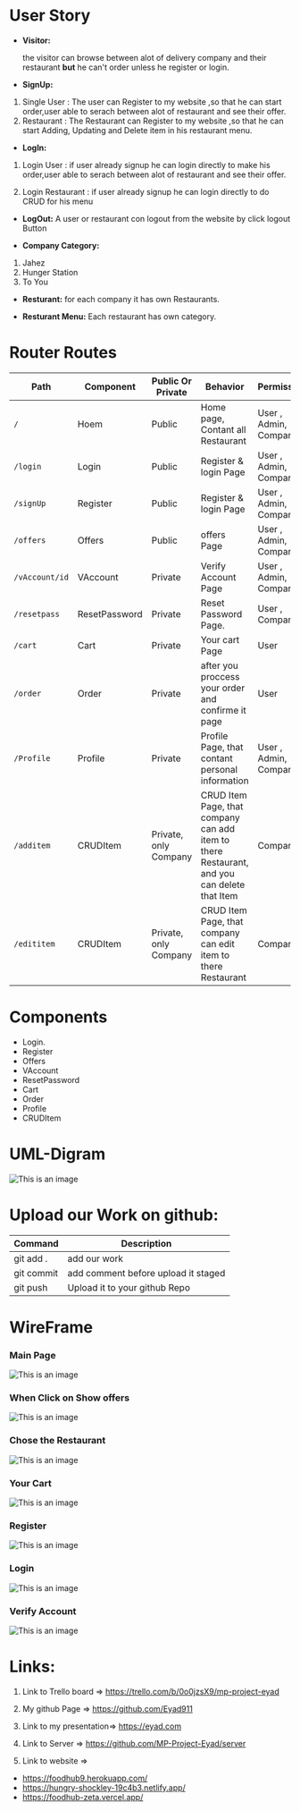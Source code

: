 # User Story
- **Visitor:**

  the visitor can browse between alot of delivery company and their restaurant **but** he can't order unless he register or login. 


- **SignUp:**
1. Single User : The user can Register to my website ,so that he can start order,user able to serach between alot of restaurant and see their offer. 
2. Restaurant : The Restaurant can Register to my website ,so that he can start Adding, Updating and Delete item in his restaurant menu.

- **LogIn:**
1. Login User : if user already signup he can login directly to make his order,user able to serach between alot of restaurant and see their offer.

2. Login Restaurant : if user already signup he can login directly to do CRUD for his menu

- **LogOut:**
  A user or restaurant con logout from the website by click logout Button

- **Company Category:**
1. Jahez
2. Hunger Station
3. To You

- **Resturant:**
for each company it has own Restaurants.

- **Resturant Menu:**
Each restaurant has own category.


# Router Routes

| Path | Component | Public Or Private  | Behavior | Permissions | 
| ---         |     ---      |          --- |          --- |          --- |
| `/`   | Hoem     | Public    | Home page, Contant all Restaurant   | User , Admin, Company
| `/login`     | Login       |Public     | Register & login Page    | User , Admin, Company
| `/signUp`    | Register       |Public     | Register & login Page    |User , Admin, Company
| `/offers`     | Offers       |Public     | offers Page    | User , Admin, Company
| `/vAccount/id`     | VAccount       |Private     | Verify Account Page    | User , Admin, Company
| `/resetpass`     | ResetPassword       |Private     | Reset Password  Page.    |User , Company
| `/cart`     | Cart       |Private     | Your cart  Page    |User
| `/order`     | Order       |Private     | after you proccess your order and confirme it page    | User
| `/Profile`     | Profile       |Private     | Profile Page, that contant personal information    | User , Admin, Company
| `/additem`     | CRUDItem       |Private, only Company     | CRUD Item Page, that company can add item to there Restaurant, and you can delete that Item    |Company
| `/edititem`     | CRUDItem       |Private, only Company     | CRUD Item Page, that company can edit item to there Restaurant    | Company

# Components
- Login.
- Register
- Offers
- VAccount
- ResetPassword
- Cart
- Order
- Profile
- CRUDItem




# UML-Digram
![This is an image](./UMLF.png)

# Upload our Work on github:

| Command | Description |
| --- | --- |
| git add . | add our work  |
| git commit | add comment before upload it staged 
| git push | Upload it to your github Repo

# WireFrame
### Main Page
![This is an image](./WF1.png)

### When Click on **Show offers**
![This is an image](./WF2.png)

### Chose the Restaurant


![This is an image](./WF3.png)

### Your Cart

![This is an image](./WF4.png)

### Register
![This is an image](./WF5.png)

### Login
![This is an image](./WF6.png)
### Verify Account
![This is an image](./WF7.png)

# Links:

1. Link to Trello board => https://trello.com/b/0o0jzsX9/mp-project-eyad

2. My github Page => https://github.com/Eyad911

3. Link to my presentation=> https://eyad.com

4. Link to Server => https://github.com/MP-Project-Eyad/server

5. Link to website => 

- https://foodhub9.herokuapp.com/
- https://hungry-shockley-19c4b3.netlify.app/
- https://foodhub-zeta.vercel.app/  